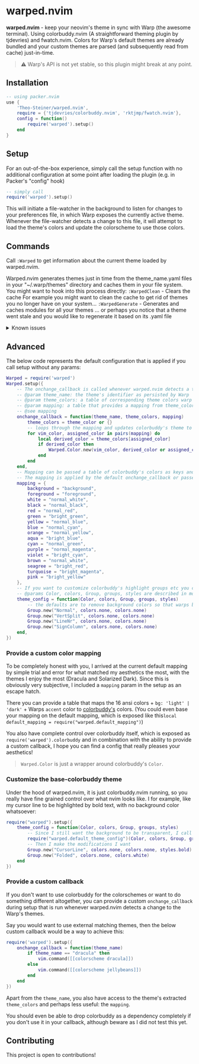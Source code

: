 # warped.nvim

**warped.nvim** - keep your neovim's theme in sync with Warp (the awesome terminal).
Using colorbuddy.nvim (A straightforward theming plugin by tjdevries) and fwatch.nvim.
Colors for Warp's default themes are already bundled and your custom themes are parsed (and subsequently read from cache) just-in-time.

> ⚠️ Warp's API is not yet stable, so this plugin might break at any point.

## Installation

```lua
-- using packer.nvim
use {
    'Theo-Steiner/warped.nvim', 
    require = {'tjdevries/colorbuddy.nvim', 'rktjmp/fwatch.nvim'},
    config = function()
        require('warped').setup()
    end
}
```

## Setup

For an out-of-the-box experience, simply call the setup function with no additional configuration at some point after loading the plugin (e.g. in Packer's "config" hook)
```lua
-- simply call
require('warped').setup()
```

This will initiate a file-watcher in the background to listen for changes to your preferences file, in which Warp exposes the currently active theme. 
Whenever the file-watcher detects a change to this file, it will attempt to load the theme's colors and update the colorscheme to use those colors.

## Commands

Call ``:Warped`` to get information about the current theme loaded by warped.nvim.

Warped.nvim generates themes just in time from the theme_name.yaml files in your "~/.warp/themes" directory and caches them in your file system.
You might want to hook into this process directly: 
``:WarpedClean`` - Clears the cache
For example you might want to clean the cache to get rid of themes you no longer have on your system...
``:WarpedGenerate`` - Generates and caches modules for all your themes
... or perhaps you notice that a theme went stale and you would like to regenerate it based on its .yaml file


<details>
<summary>Known issues</summary>
<ul>
<li>
Lualine caches the colors it uses, so a restart of vim is necessary before the new theme applies
</li>
<li>
File watching is not perfect, and sometimes this plugin misses out on a theme change. Simply restarting vim should help with that!
</li>
</ul>
</details>


## Advanced

The below code represents the default configuration that is applied if you call setup without any params:
```lua
Warped = require('warped')
Warped.setup({
    -- The onchange_callback is called whenever warped.nvim detects a theme change.
    -- @param theme_name: the theme's identifier as persisted by Warp
    -- @param theme_colors: a table of corresponding theme colors warp attempts to load (Can be nil)
    -- @param mapping: a table that provides a mapping from theme_colors to colorbuddy's theme
    -- @see mapping
    onchange_callback = function(theme_name, theme_colors, mapping)
        theme_colors = theme_color or {}
        -- loops through the mapping and updates colorbuddy's theme to use the theme's colors as specified
        for vim_color, assigned_color in pairs(mapping) do
            local derived_color = theme_colors[assigned_color]
            if derived_color then
                Warped.Color.new(vim_color, derived_color or assigned_color)
            end
        end
    end,
    -- Mapping can be passed a table of colorbuddy's colors as keys and Warp theme's 16 ansi colors as values.
    -- The mapping is applied by the default onchange_callback or passed to your custom callback.
    mapping = {
        background = "background",
        foreground = "foreground",
        white = "normal_white",
        black = "normal_black",
        red = "normal_red",
        green = "bright_green",
        yellow = "normal_blue",
        blue = "normal_cyan",
        orange = "normal_yellow",
        aqua = "bright_blue",
        cyan = "normal_green",
        purple = "normal_magenta",
        violet = "bright_cyan",
        brown = "normal_white",
        seagree = "bright_red",
        turquoise = "bright_magenta",
        pink = "bright_yellow"
    },
    -- If you want to customize colorbuddy's highlight groups etc you can do this here
    -- @params Color, colors, Group, groups, styles are described in more detail in colorbuddy.nvim's readme
    theme_config = function(Color, colors, Group, groups, styles)
        -- the defaults are to remove background colors so that warps background can shine through.
        Group.new("Normal", colors.none, colors.none)
        Group.new("VertSplit", colors.none, colors.none)
        Group.new("LineNr", colors.none, colors.none)
        Group.new("SignColumn", colors.none, colors.none)
    end,
})
```

### Provide a custom color mapping

To be completely honest with you, I arrived at the current default mapping by simple trial and error for what matched my aesthetics the most, with the themes I enjoy the most (Dracula and Solarized Dark).
Since this is obviously very subjective, I included a ``mapping`` param in the setup as an escape hatch.

There you can provide a table that maps the 16 ansi colors + ``bg: 'light' | 'dark'`` + Warps ``accent`` color to [colorbuddy's](https://github.com/tjdevries/colorbuddy.nvim) colors.
(You could even base your mapping on the default mapping, which is exposed like this``local default_mapping = require("warped.default_mapping")``)

You also have complete control over colorbuddy itself, which is exposed as ``require('warped').colorbuddy`` and in combination with the ability to provide a custom callback, I hope you can find a config that really pleases your aesthetics!

> ``Warped.Color`` is just a wrapper around colorbuddy's ``Color``.

### Customize the base-colorbuddy theme

Under the hood of warped.nvim, it is just colorbuddy.nvim running, so you really have fine grained control over what nvim looks like. 
I for example, like my cursor line to be highlighted by bold text, with no background color whatsoever:
```lua
require("warped").setup({
    theme_config = function(Color, colors, Group, groups, styles)
        -- Since I still want the background to be transparent, I call the default_theme_config first
        require("warped.default_theme_config")(Color, colors, Group, groups, styles)
        -- Then I make the modifications I want
        Group.new("CursorLine", colors.none, colors.none, styles.bold)
        Group.new("Folded", colors.none, colors.white)
    end
})
```

### Provide a custom callback

If you don't want to use colorbuddy for the colorschemes or want to do something different altogether, you can provide a custom ``onchange_callback`` during setup that is run whenever warped.nvim detects a change to the Warp's themes.

Say you would want to use external matching themes, then the below custom callback would be a way to achieve this:
```lua
require('warped').setup({
    onchange_callback = function(theme_name)
        if theme_name == "dracula" then
            vim.command([[colorscheme dracula]])
        else
            vim.command([[colorscheme jellybeans]])
        end
    end
})
```

Apart from the ``theme_name``, you also have access to the theme's extracted ``theme_colors`` and perhaps less useful: the ``mapping``.

You should even be able to drop colorbuddy as a dependency completely if you don't use it in your callback, although beware as I did not test this yet.

## Contributing

This project is open to contributions!
